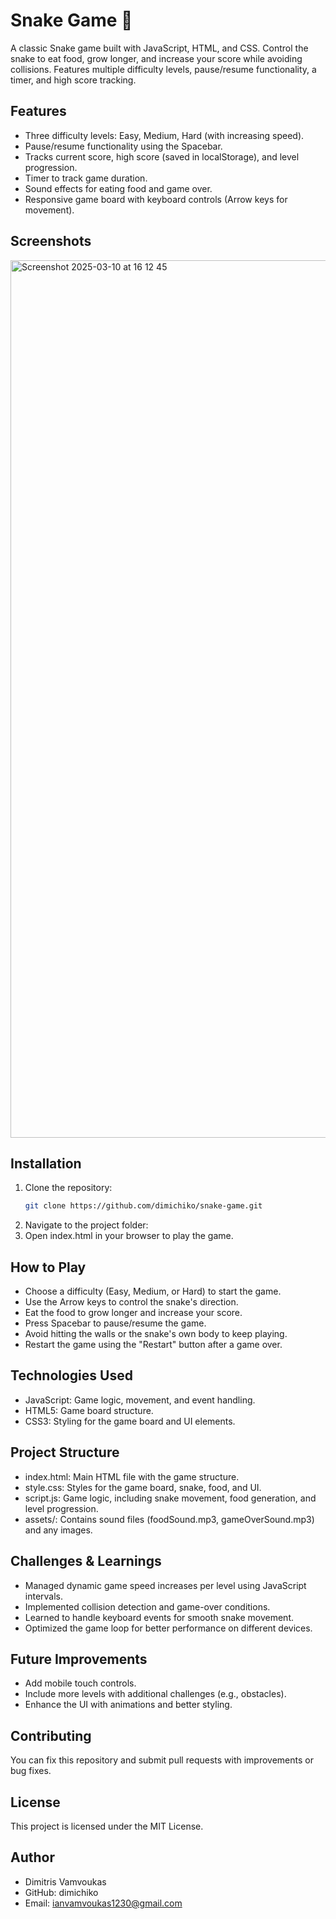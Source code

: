 # Snake Game 🐍

A classic Snake game built with JavaScript, HTML, and CSS. Control the snake to eat food, grow longer, and increase your score while avoiding collisions. Features multiple difficulty levels, pause/resume functionality, a timer, and high score tracking.

## Features
- Three difficulty levels: Easy, Medium, Hard (with increasing speed).
- Pause/resume functionality using the Spacebar.
- Tracks current score, high score (saved in localStorage), and level progression.
- Timer to track game duration.
- Sound effects for eating food and game over.
- Responsive game board with keyboard controls (Arrow keys for movement).

## Screenshots
<img width="1404" alt="Screenshot 2025-03-10 at 16 12 45" src="https://github.com/user-attachments/assets/296f51fa-d7a1-49c1-b97c-64f08cc50ebe" />


## Installation
1. Clone the repository:
   ```bash
   git clone https://github.com/dimichiko/snake-game.git
   
2. Navigate to the project folder:
3. Open index.html in your browser to play the game.

## How to Play
- Choose a difficulty (Easy, Medium, or Hard) to start the game.
- Use the Arrow keys to control the snake's direction.
- Eat the food to grow longer and increase your score.
- Press Spacebar to pause/resume the game.
- Avoid hitting the walls or the snake's own body to keep playing.
- Restart the game using the "Restart" button after a game over.

## Technologies Used
- JavaScript: Game logic, movement, and event handling.
- HTML5: Game board structure.
- CSS3: Styling for the game board and UI elements.

## Project Structure
- index.html: Main HTML file with the game structure.
- style.css: Styles for the game board, snake, food, and UI.
- script.js: Game logic, including snake movement, food generation, and level progression.
- assets/: Contains sound files (foodSound.mp3, gameOverSound.mp3) and any images.

## Challenges & Learnings
- Managed dynamic game speed increases per level using JavaScript intervals.
- Implemented collision detection and game-over conditions.
- Learned to handle keyboard events for smooth snake movement.
- Optimized the game loop for better performance on different devices.
  
## Future Improvements
- Add mobile touch controls.
- Include more levels with additional challenges (e.g., obstacles).
- Enhance the UI with animations and better styling.
  
## Contributing
You can fix this repository and submit pull requests with improvements or bug fixes.

## License
This project is licensed under the MIT License.

## Author
- Dimitris Vamvoukas
- GitHub: dimichiko
- Email: ianvamvoukas1230@gmail.com






